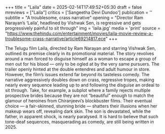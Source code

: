 +++
title = "Laila"
date = 2025-02-14T17:49:52+05:30
draft = false
mreviews = ["Laila"]
critics = ['Sangeetha Devi Dundoo']
publication = ''
subtitle = "A troublesome, crass narrative"
opening = "Director Ram Narayan’s ‘Laila’, headlined by Vishwak Sen, is regressive and gets progressively painful to sit through"
img = 'laila.jpg'
media = 'print'
source = "https://www.thehindu.com/entertainment/movies/laila-movie-review-a-troublesome-crass-narrative/article69214817.ece"
+++

The Telugu film Laila, directed by Ram Narayan and starring Vishwak Sen, outlined its premise clearly in its promotional material. The story revolves around a man forced to disguise himself as a woman to escape a group of men out for his blood — only to be ogled at by the very same pursuers. The trailer openly hinted at the double entendres and adult humour in store. However, the film’s issues extend far beyond its tasteless comedy. The narrative aggressively doubles down on crass, regressive tropes, making nearly every sequence leading up to and following the disguise an ordeal to sit through. Take, for example, a subplot where a family rejects multiple prospective brides because they are not “beautiful” enough to match the glamour of heroines from Chiranjeevi’s blockbuster films. Their eventual choice — a fair-skinned, stunning bride — shatters their illusions when her makeup wears off, revealing dark skin. The son is devastated, while the father, in apparent shock, is nearly paralysed. It is hard to believe that such tone-deaf sequences, masquerading as comedy, are still being written in 2025.
